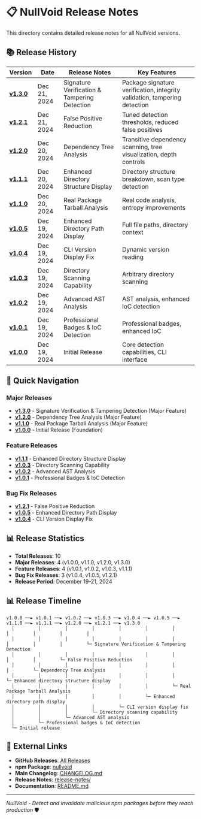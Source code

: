 # 📋 NullVoid Release Notes

This directory contains detailed release notes for all NullVoid versions.

## 📚 **Release History**

| Version | Date | Release Notes | Key Features |
|---------|------|---------------|--------------|
| **[v1.3.0](v1.3.0.md)** | Dec 21, 2024 | Signature Verification & Tampering Detection | Package signature verification, integrity validation, tampering detection |
| **[v1.2.1](v1.2.1.md)** | Dec 21, 2024 | False Positive Reduction | Tuned detection thresholds, reduced false positives |
| **[v1.2.0](v1.2.0.md)** | Dec 20, 2024 | Dependency Tree Analysis | Transitive dependency scanning, tree visualization, depth controls |
| **[v1.1.1](v1.1.1.md)** | Dec 20, 2024 | Enhanced Directory Structure Display | Directory structure breakdown, scan type detection |
| **[v1.1.0](v1.1.0.md)** | Dec 20, 2024 | Real Package Tarball Analysis | Real code analysis, entropy improvements |
| **[v1.0.5](v1.0.5.md)** | Dec 19, 2024 | Enhanced Directory Path Display | Full file paths, directory context |
| **[v1.0.4](v1.0.4.md)** | Dec 19, 2024 | CLI Version Display Fix | Dynamic version reading |
| **[v1.0.3](v1.0.3.md)** | Dec 19, 2024 | Directory Scanning Capability | Arbitrary directory scanning |
| **[v1.0.2](v1.0.2.md)** | Dec 19, 2024 | Advanced AST Analysis | AST analysis, enhanced IoC detection |
| **[v1.0.1](v1.0.1.md)** | Dec 19, 2024 | Professional Badges & IoC Detection | Professional badges, enhanced IoC |
| **[v1.0.0](v1.0.0.md)** | Dec 19, 2024 | Initial Release | Core detection capabilities, CLI interface |

## 🎯 **Quick Navigation**

### **Major Releases**
- **[v1.3.0](v1.3.0.md)** - Signature Verification & Tampering Detection (Major Feature)
- **[v1.2.0](v1.2.0.md)** - Dependency Tree Analysis (Major Feature)
- **[v1.1.0](v1.1.0.md)** - Real Package Tarball Analysis (Major Feature)
- **[v1.0.0](v1.0.0.md)** - Initial Release (Foundation)

### **Feature Releases**
- **[v1.1.1](v1.1.1.md)** - Enhanced Directory Structure Display
- **[v1.0.3](v1.0.3.md)** - Directory Scanning Capability
- **[v1.0.2](v1.0.2.md)** - Advanced AST Analysis
- **[v1.0.1](v1.0.1.md)** - Professional Badges & IoC Detection

### **Bug Fix Releases**
- **[v1.2.1](v1.2.1.md)** - False Positive Reduction
- **[v1.0.5](v1.0.5.md)** - Enhanced Directory Path Display
- **[v1.0.4](v1.0.4.md)** - CLI Version Display Fix

## 📊 **Release Statistics**

- **Total Releases**: 10
- **Major Releases**: 4 (v1.0.0, v1.1.0, v1.2.0, v1.3.0)
- **Feature Releases**: 4 (v1.0.1, v1.0.2, v1.0.3, v1.1.1)
- **Bug Fix Releases**: 3 (v1.0.4, v1.0.5, v1.2.1)
- **Release Period**: December 19-21, 2024

## 📊 **Release Timeline**

```
v1.0.0 ──► v1.0.1 ──► v1.0.2 ──► v1.0.3 ──► v1.0.4 ──► v1.0.5 ──► v1.1.0 ──► v1.1.1 ──► v1.2.0 ──► v1.2.1 ──► v1.3.0
  │         │         │         │         │         │         │         │         │         │         │
  │         │         │         │         │         │         │         │         │         │         └─ Signature Verification & Tampering Detection
  │         │         │         │         │         │         │         │         │         └─ False Positive Reduction
  │         │         │         │         │         │         │         │         └─ Dependency Tree Analysis
  │         │         │         │         │         │         │         └─ Enhanced directory structure display
  │         │         │         │         │         │         └─ Real Package Tarball Analysis
  │         │         │         │         │         └─ Enhanced directory path display
  │         │         │         │         └─ CLI version display fix
  │         │         │         └─ Directory scanning capability
  │         │         └─ Advanced AST analysis
  │         └─ Professional badges & IoC detection
  └─ Initial release
```

## 🔗 **External Links**

- **GitHub Releases**: [All Releases](https://github.com/kurt-grung/NullVoid/releases)
- **npm Package**: [nullvoid](https://www.npmjs.com/package/nullvoid)
- **Main Changelog**: [CHANGELOG.md](../CHANGELOG.md)
- **Release Notes**: [release-notes/](../release-notes/)
- **Documentation**: [README.md](../README.md)

---

*NullVoid - Detect and invalidate malicious npm packages before they reach production* 🛡️
